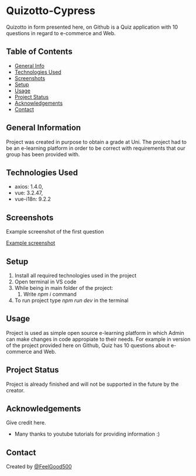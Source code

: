# Quizotto-Cypress
Quizotto in form presented here, on Github is a Quiz application with 10 questions in regard to e-commerce and Web.

## Table of Contents
* [General Info](#general-information)
* [Technologies Used](#technologies-used)
* [Screenshots](#screenshots)
* [Setup](#setup)
* [Usage](#usage)
* [Project Status](#project-status)
* [Acknowledgements](#acknowledgements)
* [Contact](#contact)


## General Information
Project was created in purpose to obtain a grade at Uni. The project had to be an e-learning platform in order to be correct with requirements that our group has been provided with.


## Technologies Used
- axios: 1.4.0,
- vue: 3.2.47,
- vue-i18n: 9.2.2

## Screenshots
Example screenshot of the first question

[Example screenshot](./front-page.jpg)


## Setup
1. Install all required technologies used in the project
2. Open terminal in VS code
3. While being in main folder of the project:
    1. Write *npm i* command
4. To run project type *npm run dev* in the terminal


## Usage
Project is used as simple open source e-learning platform in which Admin can make changes in code appropiate to their needs. For example in version of the project provided here on Github, Quiz has 10 questions about e-commerce and Web.


## Project Status
Project is already finished and will not be supported in the future by the creator.

## Acknowledgements
Give credit here.
- Many thanks to youtube tutorials for providing information :)

## Contact
Created by [@FeelGood500](https://github.com/FeelGood500) 
